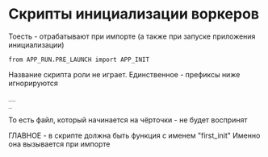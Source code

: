 # Скрипты инициализации воркеров 

Тоесть - отрабатывают при импорте (а также при запуске приложения инициализации)

```
from APP_RUN.PRE_LAUNCH import APP_INIT
```

Название скрипта роли не играет. Единственное - префиксы ниже игнорируются 

```
__
_
```

То есть файл, который начинается на чёрточки - не будет воспринят

ГЛАВНОЕ - в скрипте должна быть функция с именем "first_init"
Именно она вызывается при импорте